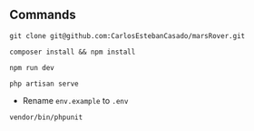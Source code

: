 ## Commands
```
git clone git@github.com:CarlosEstebanCasado/marsRover.git
```

```
composer install && npm install
```
```
npm run dev
```

```
php artisan serve
```

- Rename `env.example` to `.env`

```
vendor/bin/phpunit
```

